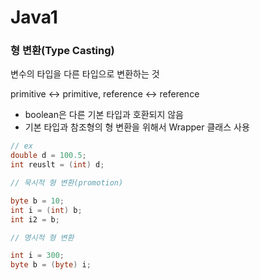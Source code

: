 # Java1

### 형 변환(Type Casting)

변수의 타입을 다른 타입으로 변환하는 것  

primitive <-> primitive, reference <-> reference  
- boolean은 다른 기본 타입과 호환되지 않음  
- 기본 타입과 참조형의 형 변환을 위해서 Wrapper 클래스 사용  

```java
// ex
double d = 100.5;
int reuslt = (int) d;
```

```java
// 묵시적 형 변환(promotion)

byte b = 10;
int i = (int) b;
int i2 = b;
```

```java
// 명시적 형 변환  

int i = 300;
byte b = (byte) i;
```

